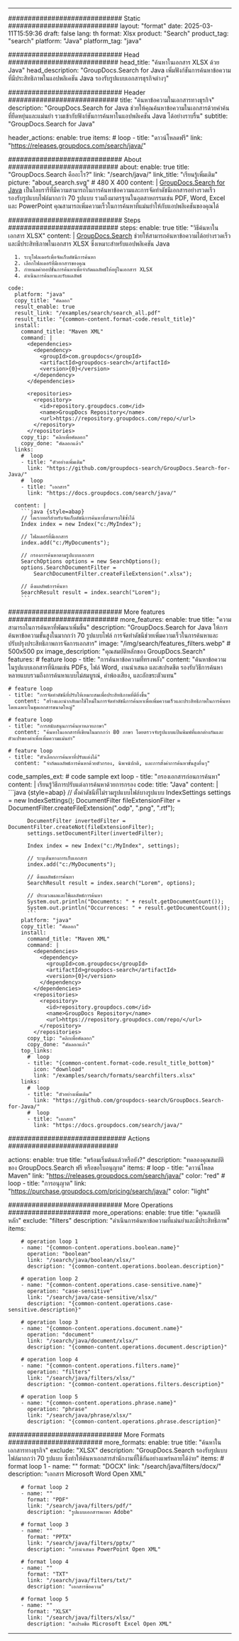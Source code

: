 
---
############################# Static ############################
layout: "format"
date:  2025-03-11T15:59:36
draft: false
lang: th
format: Xlsx
product: "Search"
product_tag: "search"
platform: "Java"
platform_tag: "java"

############################# Head ############################
head_title: "ค้นหาในเอกสาร XLSX ด้วย Java"
head_description: "GroupDocs.Search for Java เพิ่มฟังก์ชันการค้นหาข้อความที่มีประสิทธิภาพในแอปพลิเคชัน Java รองรับรูปแบบเอกสารธุรกิจต่างๆ"

############################# Header ############################
title: "ค้นหาข้อความในเอกสารทางธุรกิจ" 
description: "GroupDocs.Search for Java ช่วยให้คุณค้นหาข้อความในเอกสารด้วยคำค้นที่ยืดหยุ่นและแม่นยำ รวมเข้ากับฟังก์ชันการค้นหาในแอปพลิเคชัน Java ได้อย่างราบรื่น"
subtitle: "GroupDocs.Search for Java" 

header_actions:
  enable: true
  items:
    #  loop
    - title: "ดาวน์โหลดฟรี"
      link: "https://releases.groupdocs.com/search/java/"
      
############################# About ############################
about:
    enable: true
    title: "GroupDocs.Search คืออะไร?"
    link: "/search/java/"
    link_title: "เรียนรู้เพิ่มเติม"
    picture: "about_search.svg" # 480 X 400
    content: |
       [GroupDocs.Search for Java](/search/java/) เป็นไลบรารีที่มีความสามารถในการค้นหาข้อความและการจัดทำดัชนีเอกสารอย่างรวดเร็ว รองรับรูปแบบไฟล์มากกว่า 70 รูปแบบ รวมถึงมาตรฐานในอุตสาหกรรมเช่น PDF, Word, Excel และ PowerPoint คุณสามารถเพิ่มความเร็วในการค้นหาที่แม่นยำให้กับแอปพลิเคชันของคุณได้

############################# Steps ############################
steps:
    enable: true
    title: "วิธีค้นหาในเอกสาร XLSX"
    content: |
      [GroupDocs.Search](/search/java/) ช่วยให้สามารถค้นหาข้อความได้อย่างรวดเร็วและมีประสิทธิภาพในเอกสาร XLSX ซึ่งเหมาะสำหรับแอปพลิเคชัน Java
      
      1. ระบุโฟลเดอร์เพื่อจัดเก็บดัชนีการค้นหา
      2. เลือกโฟลเดอร์ที่มีเอกสารของคุณ
      3. กำหนดค่าออปชั่นการค้นหาเพื่อจำกัดผลลัพธ์ให้อยู่ในเอกสาร XLSX
      4. ดำเนินการค้นหาและรับผลลัพธ์
   
    code:
      platform: "java"
      copy_title: "คัดลอก"
      result_enable: true
      result_link: "/examples/search/search_all.pdf"
      result_title: "{common-content.format-code.result_title}"
      install:
        command_title: "Maven XML"
        command: |
          <dependencies>
            <dependency>
              <groupId>com.groupdocs</groupId>
              <artifactId>groupdocs-search</artifactId>
              <version>{0}</version>
            </dependency>
          </dependencies>

          <repositories>
            <repository>
              <id>repository.groupdocs.com</id>
              <name>GroupDocs Repository</name>
              <url>https://repository.groupdocs.com/repo/</url>
            </repository>
          </repositories>
        copy_tip: "คลิกเพื่อคัดลอก"
        copy_done: "คัดลอกแล้ว"
      links:
        #  loop
        - title: "ตัวอย่างเพิ่มเติม"
          link: "https://github.com/groupdocs-search/GroupDocs.Search-for-Java/"
        #  loop
        - title: "เอกสาร"
          link: "https://docs.groupdocs.com/search/java/"
          
      content: |
        ```java {style=abap}
        // ไดเรกทอรีสำหรับจัดเก็บดัชนีการค้นหาที่สามารถใช้ซ้ำได้
        Index index = new Index("c:/MyIndex");

        // โฟลเดอร์ที่มีเอกสาร
        index.add("c:/MyDocuments");

        // กรองการค้นหาตามรูปแบบเอกสาร
        SearchOptions options = new SearchOptions();
        options.SearchDocumentFilter = 
            SearchDocumentFilter.createFileExtension(".xlsx");

        // ดึงผลลัพธ์การค้นหา
        SearchResult result = index.search("Lorem");
        ```            

############################# More features ############################
more_features:
  enable: true
  title: "ความสามารถในการค้นหาที่พัฒนาเพิ่มขึ้น"
  description: "GroupDocs.Search for Java ให้การค้นหาข้อความขั้นสูงในมากกว่า 70 รูปแบบไฟล์ การจัดทำดัชนีช่วยเพิ่มความเร็วในการค้นหาและปรับปรุงประสิทธิภาพการจัดการเอกสาร"
  image: "/img/search/features_filters.webp" # 500x500 px
  image_description: "คุณสมบัติหลักของ GroupDocs.Search"
  features:
    # feature loop
    - title: "การค้นหาข้อความที่ทรงพลัง"
      content: "ค้นหาข้อความในรูปแบบเอกสารที่นิยมเช่น PDFs, ไฟล์ Word, งานนำเสนอ และสเปรดชีต รองรับวิธีการค้นหาหลายแบบรวมถึงการค้นหาแบบไม่สมบูรณ์, คำพ้องเสียง, และอักขระตัวแทน"

    # feature loop
    - title: "การจัดทำดัชนีที่ปรับให้เหมาะสมเพื่อประสิทธิภาพที่ดียิ่งขึ้น"
      content: "สร้างและนำกลับมาใช้ใหม่ในการจัดทำดัชนีการค้นหาเพื่อเพิ่มความเร็วและประสิทธิภาพในการค้นหา โดยเฉพาะในชุดเอกสารขนาดใหญ่"

    # feature loop
    - title: "การสนับสนุนการค้นหาหลายภาษา"
      content: "ค้นหาในเอกสารที่เขียนในมากกว่า 80 ภาษา โดยตรวจจับรูปแบบแป้นพิมพ์ที่แตกต่างกันและตัวแปรของคำเพื่อเพิ่มความแม่นยำ"

    # feature loop
    - title: "ตัวเลือกการค้นหาที่ปรับแต่งได้"
      content: "จำกัดผลลัพธ์การค้นหาด้วยตัวกรอง, นิพจน์ปกติ, และการตั้งค่าการค้นหาขั้นสูงอื่นๆ"
      
  code_samples_ext:
    # code sample ext loop
    - title: "กรองเอกสารก่อนการค้นหา"
      content: |
        เรียนรู้วิธีการปรับแต่งการค้นหาด้วยการกรอง
      code:
        title: "Java"
        content: |
          ```java {style=abap}
          // ตั้งค่าดัชนีที่ไม่รวมรูปแบบไฟล์บางรูปแบบ
          IndexSettings settings = new IndexSettings();
          DocumentFilter fileExtensionFilter = 
            DocumentFilter.createFileExtension(".odp", ".png", ".rtf");

          DocumentFilter invertedFilter = DocumentFilter.createNot(fileExtensionFilter);
          settings.setDocumentFilter(invertedFilter);

          Index index = new Index("c:/MyIndex", settings);
              
          // ระบุเส้นทางการเก็บเอกสาร
          index.add("c:/MyDocuments");

          // ดึงผลลัพธ์การค้นหา
          SearchResult result = index.search("Lorem", options);
          
          // ประมวลผลและใช้ผลลัพธ์การค้นหา
          System.out.println("Documents: " + result.getDocumentCount());
          System.out.println("Occurrences: " + result.getDocumentCount());
          ```
        platform: "java"
        copy_title: "คัดลอก"
        install:
          command_title: "Maven XML"
          command: |
            <dependencies>
              <dependency>
                <groupId>com.groupdocs</groupId>
                <artifactId>groupdocs-search</artifactId>
                <version>{0}</version>
              </dependency>
            </dependencies>
            <repositories>
              <repository>
                <id>repository.groupdocs.com</id>
                <name>GroupDocs Repository</name>
                <url>https://repository.groupdocs.com/repo/</url>
              </repository>
            </repositories>
          copy_tip: "คลิกเพื่อคัดลอก"
          copy_done: "คัดลอกแล้ว"
        top_links:
          #  loop
          - title: "{common-content.format-code.result_title_bottom}"
            icon: "download"
            link: "/examples/search/formats/searchfilters.xlsx"
        links:
          #  loop
          - title: "ตัวอย่างเพิ่มเติม"
            link: "https://github.com/groupdocs-search/GroupDocs.Search-for-Java/"
          #  loop
          - title: "เอกสาร"
            link: "https://docs.groupdocs.com/search/java/"
            

            


############################## Actions ############################

actions:
  enable: true
  title: "พร้อมเริ่มต้นแล้วหรือยัง?"
  description: "ทดลองคุณสมบัติของ GroupDocs.Search ฟรี หรือขอใบอนุญาต"
  items:
    #  loop
    - title: "ดาวน์โหลด Maven"
      link: "https://releases.groupdocs.com/search/java/"
      color: "red"
        #  loop
    - title: "การอนุญาต"
      link: "https://purchase.groupdocs.com/pricing/search/java/"
      color: "light"


############################# More Operations #####################
more_operations:
    enable: true
    title: "คุณสมบัติหลัก"
    exclude: "filters"
    description: "ดำเนินการค้นหาข้อความที่แม่นยำและมีประสิทธิภาพ"
    items: 
          
        # operation loop 1
        - name: "{common-content.operations.boolean.name}"
          operation: "boolean"
          link: "/search/java/boolean/xlsx/"
          description: "{common-content.operations.boolean.description}"

        # operation loop 2
        - name: "{common-content.operations.case-sensitive.name}"
          operation: "case-sensitive"
          link: "/search/java/case-sensitive/xlsx/"
          description: "{common-content.operations.case-sensitive.description}"

        # operation loop 3
        - name: "{common-content.operations.document.name}"
          operation: "document"
          link: "/search/java/document/xlsx/"
          description: "{common-content.operations.document.description}"

        # operation loop 4
        - name: "{common-content.operations.filters.name}"
          operation: "filters"
          link: "/search/java/filters/xlsx/"
          description: "{common-content.operations.filters.description}"

        # operation loop 5
        - name: "{common-content.operations.phrase.name}"
          operation: "phrase"
          link: "/search/java/phrase/xlsx/"
          description: "{common-content.operations.phrase.description}"
          
        
          
############################# More Formats ########################
more_formats:
    enable: true
    title: "ค้นหาในเอกสารทางธุรกิจ"
    exclude: "XLSX"
    description: "GroupDocs.Search รองรับรูปแบบไฟล์มากกว่า 70 รูปแบบ ซึ่งทำให้ค้นหาเอกสารสำนักงานที่ใช้กันอย่างแพร่หลายได้ง่าย"
    items: 
        # format loop 1
        - name: ""
          format: "DOCX"
          link: "/search/java/filters/docx/"
          description: "เอกสาร Microsoft Word Open XML"
          
        # format loop 2
        - name: ""
          format: "PDF"
          link: "/search/java/filters/pdf/"
          description: "รูปแบบเอกสารพกพา Adobe"
          
        # format loop 3
        - name: ""
          format: "PPTX"
          link: "/search/java/filters/pptx/"
          description: "การนำเสนอ PowerPoint Open XML"

        # format loop 4
        - name: ""
          format: "TXT"
          link: "/search/java/filters/txt/"
          description: "เอกสารข้อความ"
          
        # format loop 5
        - name: ""
          format: "XLSX"
          link: "/search/java/filters/xlsx/"
          description: "สเปรดชีต Microsoft Excel Open XML"
  

---